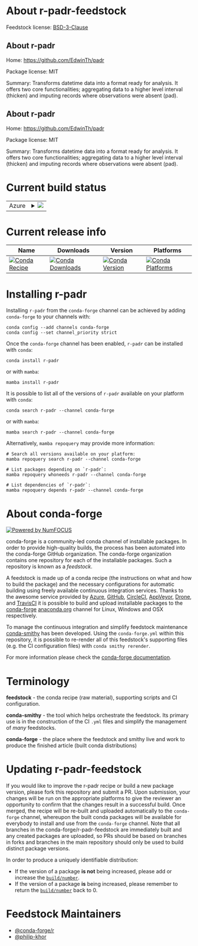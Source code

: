 About r-padr-feedstock
======================

Feedstock license: [BSD-3-Clause](https://github.com/conda-forge/r-padr-feedstock/blob/main/LICENSE.txt)


About r-padr
------------

Home: https://github.com/EdwinTh/padr

Package license: MIT

Summary: Transforms datetime data into a format ready for analysis. It offers two core functionalities; aggregating data to a higher level interval (thicken) and imputing records where observations were absent (pad). 

About r-padr
------------

Home: https://github.com/EdwinTh/padr

Package license: MIT

Summary: Transforms datetime data into a format ready for analysis. It offers two core functionalities; aggregating data to a higher level interval (thicken) and imputing records where observations were absent (pad). 

Current build status
====================


<table>
    
  <tr>
    <td>Azure</td>
    <td>
      <details>
        <summary>
          <a href="https://dev.azure.com/conda-forge/feedstock-builds/_build/latest?definitionId=2460&branchName=main">
            <img src="https://dev.azure.com/conda-forge/feedstock-builds/_apis/build/status/r-padr-feedstock?branchName=main">
          </a>
        </summary>
        <table>
          <thead><tr><th>Variant</th><th>Status</th></tr></thead>
          <tbody><tr>
              <td>linux_64_r_base4.3</td>
              <td>
                <a href="https://dev.azure.com/conda-forge/feedstock-builds/_build/latest?definitionId=2460&branchName=main">
                  <img src="https://dev.azure.com/conda-forge/feedstock-builds/_apis/build/status/r-padr-feedstock?branchName=main&jobName=linux&configuration=linux%20linux_64_r_base4.3" alt="variant">
                </a>
              </td>
            </tr><tr>
              <td>linux_64_r_base4.4</td>
              <td>
                <a href="https://dev.azure.com/conda-forge/feedstock-builds/_build/latest?definitionId=2460&branchName=main">
                  <img src="https://dev.azure.com/conda-forge/feedstock-builds/_apis/build/status/r-padr-feedstock?branchName=main&jobName=linux&configuration=linux%20linux_64_r_base4.4" alt="variant">
                </a>
              </td>
            </tr><tr>
              <td>osx_64_r_base4.3</td>
              <td>
                <a href="https://dev.azure.com/conda-forge/feedstock-builds/_build/latest?definitionId=2460&branchName=main">
                  <img src="https://dev.azure.com/conda-forge/feedstock-builds/_apis/build/status/r-padr-feedstock?branchName=main&jobName=osx&configuration=osx%20osx_64_r_base4.3" alt="variant">
                </a>
              </td>
            </tr><tr>
              <td>osx_64_r_base4.4</td>
              <td>
                <a href="https://dev.azure.com/conda-forge/feedstock-builds/_build/latest?definitionId=2460&branchName=main">
                  <img src="https://dev.azure.com/conda-forge/feedstock-builds/_apis/build/status/r-padr-feedstock?branchName=main&jobName=osx&configuration=osx%20osx_64_r_base4.4" alt="variant">
                </a>
              </td>
            </tr><tr>
              <td>osx_arm64_r_base4.3</td>
              <td>
                <a href="https://dev.azure.com/conda-forge/feedstock-builds/_build/latest?definitionId=2460&branchName=main">
                  <img src="https://dev.azure.com/conda-forge/feedstock-builds/_apis/build/status/r-padr-feedstock?branchName=main&jobName=osx&configuration=osx%20osx_arm64_r_base4.3" alt="variant">
                </a>
              </td>
            </tr><tr>
              <td>osx_arm64_r_base4.4</td>
              <td>
                <a href="https://dev.azure.com/conda-forge/feedstock-builds/_build/latest?definitionId=2460&branchName=main">
                  <img src="https://dev.azure.com/conda-forge/feedstock-builds/_apis/build/status/r-padr-feedstock?branchName=main&jobName=osx&configuration=osx%20osx_arm64_r_base4.4" alt="variant">
                </a>
              </td>
            </tr><tr>
              <td>win_64_r_base4.3</td>
              <td>
                <a href="https://dev.azure.com/conda-forge/feedstock-builds/_build/latest?definitionId=2460&branchName=main">
                  <img src="https://dev.azure.com/conda-forge/feedstock-builds/_apis/build/status/r-padr-feedstock?branchName=main&jobName=win&configuration=win%20win_64_r_base4.3" alt="variant">
                </a>
              </td>
            </tr><tr>
              <td>win_64_r_base4.4</td>
              <td>
                <a href="https://dev.azure.com/conda-forge/feedstock-builds/_build/latest?definitionId=2460&branchName=main">
                  <img src="https://dev.azure.com/conda-forge/feedstock-builds/_apis/build/status/r-padr-feedstock?branchName=main&jobName=win&configuration=win%20win_64_r_base4.4" alt="variant">
                </a>
              </td>
            </tr>
          </tbody>
        </table>
      </details>
    </td>
  </tr>
</table>

Current release info
====================

| Name | Downloads | Version | Platforms |
| --- | --- | --- | --- |
| [![Conda Recipe](https://img.shields.io/badge/recipe-r--padr-green.svg)](https://anaconda.org/conda-forge/r-padr) | [![Conda Downloads](https://img.shields.io/conda/dn/conda-forge/r-padr.svg)](https://anaconda.org/conda-forge/r-padr) | [![Conda Version](https://img.shields.io/conda/vn/conda-forge/r-padr.svg)](https://anaconda.org/conda-forge/r-padr) | [![Conda Platforms](https://img.shields.io/conda/pn/conda-forge/r-padr.svg)](https://anaconda.org/conda-forge/r-padr) |

Installing r-padr
=================

Installing `r-padr` from the `conda-forge` channel can be achieved by adding `conda-forge` to your channels with:

```
conda config --add channels conda-forge
conda config --set channel_priority strict
```

Once the `conda-forge` channel has been enabled, `r-padr` can be installed with `conda`:

```
conda install r-padr
```

or with `mamba`:

```
mamba install r-padr
```

It is possible to list all of the versions of `r-padr` available on your platform with `conda`:

```
conda search r-padr --channel conda-forge
```

or with `mamba`:

```
mamba search r-padr --channel conda-forge
```

Alternatively, `mamba repoquery` may provide more information:

```
# Search all versions available on your platform:
mamba repoquery search r-padr --channel conda-forge

# List packages depending on `r-padr`:
mamba repoquery whoneeds r-padr --channel conda-forge

# List dependencies of `r-padr`:
mamba repoquery depends r-padr --channel conda-forge
```


About conda-forge
=================

[![Powered by
NumFOCUS](https://img.shields.io/badge/powered%20by-NumFOCUS-orange.svg?style=flat&colorA=E1523D&colorB=007D8A)](https://numfocus.org)

conda-forge is a community-led conda channel of installable packages.
In order to provide high-quality builds, the process has been automated into the
conda-forge GitHub organization. The conda-forge organization contains one repository
for each of the installable packages. Such a repository is known as a *feedstock*.

A feedstock is made up of a conda recipe (the instructions on what and how to build
the package) and the necessary configurations for automatic building using freely
available continuous integration services. Thanks to the awesome service provided by
[Azure](https://azure.microsoft.com/en-us/services/devops/), [GitHub](https://github.com/),
[CircleCI](https://circleci.com/), [AppVeyor](https://www.appveyor.com/),
[Drone](https://cloud.drone.io/welcome), and [TravisCI](https://travis-ci.com/)
it is possible to build and upload installable packages to the
[conda-forge](https://anaconda.org/conda-forge) [anaconda.org](https://anaconda.org/)
channel for Linux, Windows and OSX respectively.

To manage the continuous integration and simplify feedstock maintenance
[conda-smithy](https://github.com/conda-forge/conda-smithy) has been developed.
Using the ``conda-forge.yml`` within this repository, it is possible to re-render all of
this feedstock's supporting files (e.g. the CI configuration files) with ``conda smithy rerender``.

For more information please check the [conda-forge documentation](https://conda-forge.org/docs/).

Terminology
===========

**feedstock** - the conda recipe (raw material), supporting scripts and CI configuration.

**conda-smithy** - the tool which helps orchestrate the feedstock.
                   Its primary use is in the construction of the CI ``.yml`` files
                   and simplify the management of *many* feedstocks.

**conda-forge** - the place where the feedstock and smithy live and work to
                  produce the finished article (built conda distributions)


Updating r-padr-feedstock
=========================

If you would like to improve the r-padr recipe or build a new
package version, please fork this repository and submit a PR. Upon submission,
your changes will be run on the appropriate platforms to give the reviewer an
opportunity to confirm that the changes result in a successful build. Once
merged, the recipe will be re-built and uploaded automatically to the
`conda-forge` channel, whereupon the built conda packages will be available for
everybody to install and use from the `conda-forge` channel.
Note that all branches in the conda-forge/r-padr-feedstock are
immediately built and any created packages are uploaded, so PRs should be based
on branches in forks and branches in the main repository should only be used to
build distinct package versions.

In order to produce a uniquely identifiable distribution:
 * If the version of a package **is not** being increased, please add or increase
   the [``build/number``](https://docs.conda.io/projects/conda-build/en/latest/resources/define-metadata.html#build-number-and-string).
 * If the version of a package **is** being increased, please remember to return
   the [``build/number``](https://docs.conda.io/projects/conda-build/en/latest/resources/define-metadata.html#build-number-and-string)
   back to 0.

Feedstock Maintainers
=====================

* [@conda-forge/r](https://github.com/conda-forge/r/)
* [@philip-khor](https://github.com/philip-khor/)

